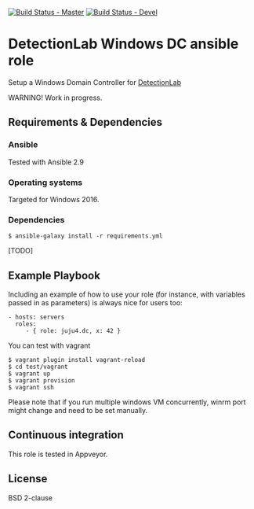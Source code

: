 [![Build Status - Master](https://travis-ci.org/juju4/ansible-dc.svg?branch=master)](https://travis-ci.org/juju4/ansible-dc)
[![Build Status - Devel](https://travis-ci.org/juju4/ansible-dc.svg?branch=devel)](https://travis-ci.org/juju4/ansible-dc/branches)
# DetectionLab Windows DC ansible role

Setup a Windows Domain Controller for [DetectionLab](https://github.com/clong/DetectionLab)

WARNING! Work in progress.

## Requirements & Dependencies

### Ansible

Tested with Ansible 2.9

### Operating systems

Targeted for Windows 2016.

### Dependencies

```
$ ansible-galaxy install -r requirements.yml
```

[TODO]

## Example Playbook

Including an example of how to use your role (for instance, with variables
passed in as parameters) is always nice for users too:

    - hosts: servers
      roles:
         - { role: juju4.dc, x: 42 }

You can test with vagrant
```
$ vagrant plugin install vagrant-reload
$ cd test/vagrant
$ vagrant up
$ vagrant provision
$ vagrant ssh
```
Please note that if you run multiple windows VM concurrently, winrm port might change and need to be set manually.

## Continuous integration

This role is tested in Appveyor.

## License

BSD 2-clause
